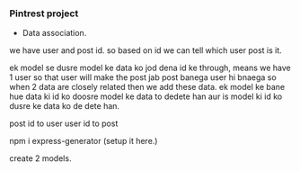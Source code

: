 ### Pintrest project

- Data association.

we have user and post id. so based on id we can tell which user post is it.

ek model se dusre model ke data ko jod dena id ke through, means we have 1 user so that user will make the post jab post banega user hi bnaega so when 2 data are closely related then we add these data. ek model ke bane hue data ki id ko doosre model ke data to dedete han aur is model ki id ko dusre ke data ko de dete han.

post id to user
user id to post

npm i express-generator (setup it here.)

create 2 models.



